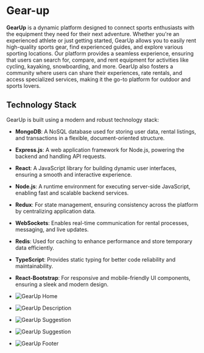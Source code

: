 # Gear-up

**GearUp**  is a dynamic platform designed to connect sports enthusiasts with the equipment they need for their next adventure. Whether you're an experienced athlete or just getting started, GearUp allows you to easily rent high-quality sports gear, find experienced guides, and explore various sporting locations. Our platform provides a seamless experience, ensuring that users can search for, compare, and rent equipment for activities like cycling, kayaking, snowboarding, and more. GearUp also fosters a community where users can share their experiences, rate rentals, and access specialized services, making it the go-to platform for outdoor and sports lovers.

## Technology Stack

GearUp is built using a modern and robust technology stack:

- **MongoDB**: A NoSQL database used for storing user data, rental listings, and transactions in a flexible, document-oriented structure.
- **Express.js**: A web application framework for Node.js, powering the backend and handling API requests.
- **React**: A JavaScript library for building dynamic user interfaces, ensuring a smooth and interactive experience.
- **Node.js**: A runtime environment for executing server-side JavaScript, enabling fast and scalable backend services.
- **Redux**: For state management, ensuring consistency across the platform by centralizing application data.
- **WebSockets**: Enables real-time communication for rental processes, messaging, and live updates.
- **Redis**: Used for caching to enhance performance and store temporary data efficiently.
- **TypeScript**: Provides static typing for better code reliability and maintainability.
- **React-Bootstrap**: For responsive and mobile-friendly UI components, ensuring a sleek and modern design.

- ![GearUp Home](![5226855030798283652](https://github.com/user-attachments/assets/51f4b29b-2d78-40f1-97f0-07548e4beb92))

- ![GearUp Description](![5226855030798283653](https://github.com/user-attachments/assets/997a68df-2a4e-4bbc-b8fb-426bbef211bd))

- ![GearUp Suggestion](![5226855030798283654](https://github.com/user-attachments/assets/122d9281-e952-4efe-a3dd-61daac8a3503)
)

- ![GearUp Suggestion](![5226855030798283656](https://github.com/user-attachments/assets/eef53efa-4179-4ee3-83f8-29898413e352))

- ![GearUp Footer](![5226855030798283655](https://github.com/user-attachments/assets/c10b1308-a646-496e-815a-d5c9081883cb)
)

